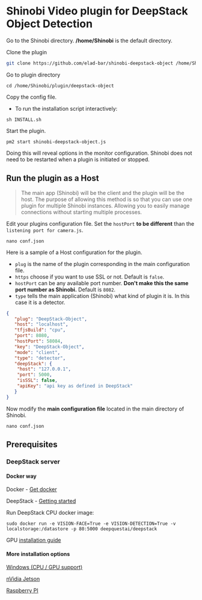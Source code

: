 # Shinobi Video plugin for DeepStack Object Detection

Go to the Shinobi directory. **/home/Shinobi** is the default directory.

Clone the plugin
```bash
git clone https://github.com/elad-bar/shinobi-deepstack-object /home/Shinobi/plugin/deepstack-object
```

Go to plugin directory
```
cd /home/Shinobi/plugin/deepstack-object
```

Copy the config file.

- To run the installation script interactively:
```
sh INSTALL.sh
```

Start the plugin.
```
pm2 start shinobi-deepstack-object.js
```

Doing this will reveal options in the monitor configuration. Shinobi does not need to be restarted when a plugin is initiated or stopped.

## Run the plugin as a Host
> The main app (Shinobi) will be the client and the plugin will be the host. The purpose of allowing this method is so that you can use one plugin for multiple Shinobi instances. Allowing you to easily manage connections without starting multiple processes.

Edit your plugins configuration file. Set the `hostPort` **to be different** than the `listening port for camera.js`.

```
nano conf.json
```

Here is a sample of a Host configuration for the plugin.
 - `plug` is the name of the plugin corresponding in the main configuration file.
 - `https` choose if you want to use SSL or not. Default is `false`.
 - `hostPort` can be any available port number. **Don't make this the same port number as Shinobi.** Default is `8082`.
 - `type` tells the main application (Shinobi) what kind of plugin it is. In this case it is a detector.

```json
{
   "plug": "DeepStack-Object",
   "host": "localhost",
   "tfjsBuild": "cpu",
   "port": 8080,
   "hostPort": 58084,
   "key": "DeepStack-Object",
   "mode": "client",
   "type": "detector",
   "deepStack": {
	"host": "127.0.0.1",
	"port": 5000,
	"isSSL": false,
	"apiKey": "api key as defined in DeepStack"
   }
}
```

Now modify the **main configuration file** located in the main directory of Shinobi.

```
nano conf.json
```

## Prerequisites
### DeepStack server 

#### Docker way
Docker - [Get docker](https://docs.docker.com/get-docker/)

DeepStack - [Getting started](https://docs.deepstack.cc/getting-started/index.html#setting-up-deepstack)

Run DeepStack CPU docker image:
```
sudo docker run -e VISION-FACE=True -e VISION-DETECTION=True -v localstorage:/datastore -p 80:5000 deepquestai/deepstack
```

GPU [installation guide](https://docs.deepstack.cc/using-deepstack-with-nvidia-gpus/#step-1-install-docker)

#### More installation options 
[Windows (CPU / GPU support)](https://docs.deepstack.cc/windows/index.html)

[nVidia Jetson](https://docs.deepstack.cc/nvidia-jetson/index.html#using-deepstack-with-nvidia-jetson)

[Raspberry PI](https://docs.deepstack.cc/raspberry-pi/index.html#using-deepstack-on-raspberry-pi-alpha)

